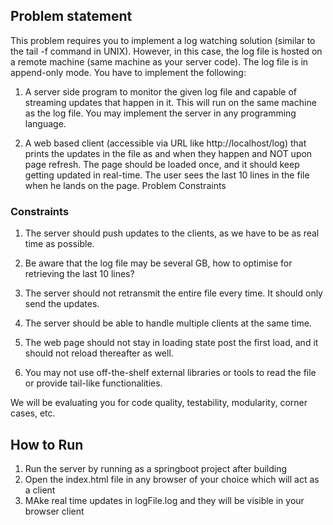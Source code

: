 ## Problem statement
This problem requires you to implement a log watching solution (similar to the tail -f command in UNIX). However, in this case, the log file is hosted on a remote machine (same machine as your server code). The log file is in append-only mode.
You have to implement the following:

1) A server side program to monitor the given log file and capable of streaming updates that happen in it. 
This will run on the same machine as the log file. You may implement the server in any programming language.

2) A web based client (accessible via URL like http://localhost/log) that prints the updates in the file as and when they happen and NOT upon page refresh. The page should be loaded once, and it should keep getting updated in real-time. The user sees the last 10 lines in the file when he lands on the page.
Problem Constraints

### Constraints
1) The server should push updates to the clients, as we have to be as real time as possible.

2) Be aware that the log file may be several GB, how to optimise for retrieving the last 10 lines?

3) The server should not retransmit the entire file every time. It should only send the updates.

4) The server should be able to handle multiple clients at the same time.

5) The web page should not stay in loading state post the first load, and it should not reload thereafter as well.

6) You may not use off-the-shelf external libraries or tools to read the file or provide tail-like functionalities.


We will be evaluating you for code quality, testability, modularity, corner cases, etc.



## How to Run
1) Run the server by running as a springboot project after building
2) Open the index.html file in any browser of your choice which will act as a client
3) MAke real time updates in logFile.log and they will be visible in your browser client
